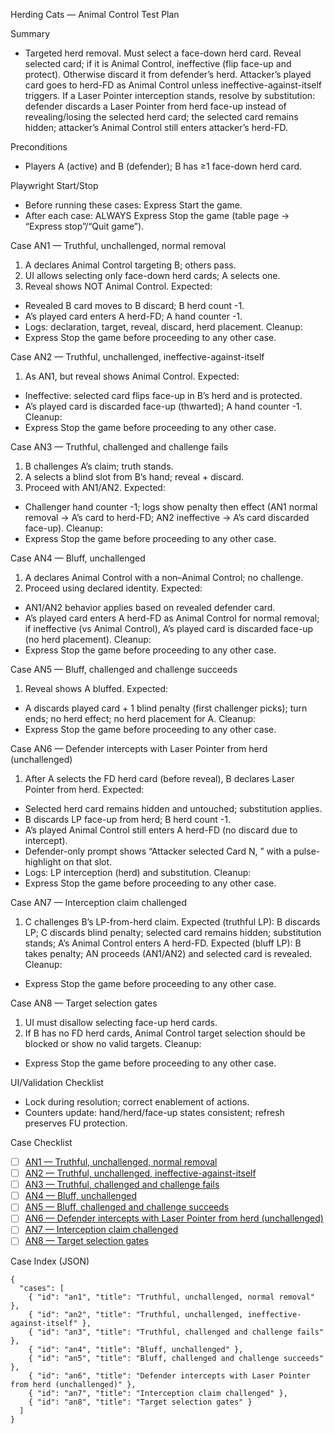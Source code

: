 Herding Cats — Animal Control Test Plan

Summary
- Targeted herd removal. Must select a face-down herd card. Reveal selected card; if it is Animal Control, ineffective (flip face-up and protect). Otherwise discard it from defender’s herd. Attacker’s played card goes to herd-FD as Animal Control unless ineffective-against-itself triggers. If a Laser Pointer interception stands, resolve by substitution: defender discards a Laser Pointer from herd face-up instead of revealing/losing the selected herd card; the selected card remains hidden; attacker’s Animal Control still enters attacker’s herd-FD.

Preconditions
- Players A (active) and B (defender); B has ≥1 face-down herd card.

Playwright Start/Stop
- Before running these cases: Express Start the game.
- After each case: ALWAYS Express Stop the game (table page → “Express stop”/“Quit game”).

<a id="an1"></a>
Case AN1 — Truthful, unchallenged, normal removal
1) A declares Animal Control targeting B; others pass.
2) UI allows selecting only face-down herd cards; A selects one.
3) Reveal shows NOT Animal Control.
Expected:
- Revealed B card moves to B discard; B herd count -1.
- A’s played card enters A herd-FD; A hand counter -1.
- Logs: declaration, target, reveal, discard, herd placement.
Cleanup:
- Express Stop the game before proceeding to any other case.

<a id="an2"></a>
Case AN2 — Truthful, unchallenged, ineffective-against-itself
1) As AN1, but reveal shows Animal Control.
Expected:
- Ineffective: selected card flips face-up in B’s herd and is protected.
- A’s played card is discarded face-up (thwarted); A hand counter -1.
Cleanup:
- Express Stop the game before proceeding to any other case.

<a id="an3"></a>
Case AN3 — Truthful, challenged and challenge fails
1) B challenges A’s claim; truth stands.
2) A selects a blind slot from B’s hand; reveal + discard.
3) Proceed with AN1/AN2.
Expected:
- Challenger hand counter -1; logs show penalty then effect (AN1 normal removal → A’s card to herd-FD; AN2 ineffective → A’s card discarded face-up).
Cleanup:
- Express Stop the game before proceeding to any other case.

<a id="an4"></a>
Case AN4 — Bluff, unchallenged
1) A declares Animal Control with a non–Animal Control; no challenge.
2) Proceed using declared identity.
Expected:
- AN1/AN2 behavior applies based on revealed defender card.
- A’s played card enters A herd-FD as Animal Control for normal removal; if ineffective (vs Animal Control), A’s played card is discarded face-up (no herd placement).
Cleanup:
- Express Stop the game before proceeding to any other case.

<a id="an5"></a>
Case AN5 — Bluff, challenged and challenge succeeds
1) Reveal shows A bluffed.
Expected:
- A discards played card + 1 blind penalty (first challenger picks); turn ends; no herd effect; no herd placement for A.
Cleanup:
- Express Stop the game before proceeding to any other case.

<a id="an6"></a>
Case AN6 — Defender intercepts with Laser Pointer from herd (unchallenged)
1) After A selects the FD herd card (before reveal), B declares Laser Pointer from herd.
Expected:
- Selected herd card remains hidden and untouched; substitution applies.
- B discards LP face-up from herd; B herd count -1.
- A’s played Animal Control still enters A herd-FD (no discard due to intercept).
- Defender-only prompt shows “Attacker selected Card N, <type>” with a pulse-highlight on that slot.
- Logs: LP interception (herd) and substitution.
Cleanup:
- Express Stop the game before proceeding to any other case.

<a id="an7"></a>
Case AN7 — Interception claim challenged
1) C challenges B’s LP-from-herd claim.
Expected (truthful LP): B discards LP; C discards blind penalty; selected card remains hidden; substitution stands; A’s Animal Control enters A herd-FD.
Expected (bluff LP): B takes penalty; AN proceeds (AN1/AN2) and selected card is revealed.
Cleanup:
- Express Stop the game before proceeding to any other case.

<a id="an8"></a>
Case AN8 — Target selection gates
1) UI must disallow selecting face-up herd cards.
2) If B has no FD herd cards, Animal Control target selection should be blocked or show no valid targets.
Cleanup:
- Express Stop the game before proceeding to any other case.

UI/Validation Checklist
- Lock during resolution; correct enablement of actions.
- Counters update: hand/herd/face-up states consistent; refresh preserves FU protection.

Case Checklist
- [ ] [AN1 — Truthful, unchallenged, normal removal](#an1)
- [ ] [AN2 — Truthful, unchallenged, ineffective-against-itself](#an2)
- [ ] [AN3 — Truthful, challenged and challenge fails](#an3)
- [ ] [AN4 — Bluff, unchallenged](#an4)
- [ ] [AN5 — Bluff, challenged and challenge succeeds](#an5)
- [ ] [AN6 — Defender intercepts with Laser Pointer from herd (unchallenged)](#an6)
- [ ] [AN7 — Interception claim challenged](#an7)
- [ ] [AN8 — Target selection gates](#an8)

Case Index (JSON)
```
{
  "cases": [
    { "id": "an1", "title": "Truthful, unchallenged, normal removal" },
    { "id": "an2", "title": "Truthful, unchallenged, ineffective-against-itself" },
    { "id": "an3", "title": "Truthful, challenged and challenge fails" },
    { "id": "an4", "title": "Bluff, unchallenged" },
    { "id": "an5", "title": "Bluff, challenged and challenge succeeds" },
    { "id": "an6", "title": "Defender intercepts with Laser Pointer from herd (unchallenged)" },
    { "id": "an7", "title": "Interception claim challenged" },
    { "id": "an8", "title": "Target selection gates" }
  ]
}
```
